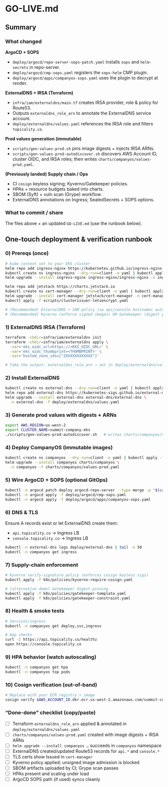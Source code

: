 # GO-LIVE.md

## Summary

### What changed

**ArgoCD + SOPS**

- `deploy/argocd/repo-server-sops-patch.yaml` installs `sops` and `helm-secrets` in repo-server.
- `deploy/argocd/cmp-sops.yaml` registers the `sops-helm` CMP plugin.
- `deploy/argocd/apps/companyos-sops.yaml` uses the plugin to decrypt at render.

**ExternalDNS + IRSA (Terraform)**

- `infra/iam/externaldns/main.tf` creates IRSA provider, role & policy for Route53.
- Outputs `externaldns_role_arn` to annotate the ExternalDNS service account.
- `deploy/externaldns/values.yaml` references the IRSA role and filters `topicality.co`.

**Prod values generation (immutable)**

- `scripts/gen-values-prod.sh` pins image digests + injects IRSA ARNs.
- `scripts/gen-values-prod-autodiscover.sh` discovers AWS Account ID, cluster OIDC, and IRSA roles; then writes `charts/companyos/values-prod.yaml`.

**(Previously landed) Supply chain / Ops**

- CI `cosign` keyless signing; Kyverno/Gatekeeper policies.
- HPAs + resource budgets baked into charts.
- SBOM (Syft) + vuln scan (Grype) workflow.
- ExternalDNS annotations on Ingress; SealedSecrets + SOPS options.

### What to commit / share

The files above + an updated `GO-LIVE.md` (use the runbook below).

## One-touch deployment & verification runbook

### 0) Prereqs (once)

```bash
# kube context set to your EKS cluster
helm repo add ingress-nginx https://kubernetes.github.io/ingress-nginx
kubectl create ns ingress-nginx --dry-run=client -o yaml | kubectl apply -f -
helm upgrade --install ingress-nginx ingress-nginx/ingress-nginx -n ingress-nginx

helm repo add jetstack https://charts.jetstack.io
kubectl create ns cert-manager --dry-run=client -o yaml | kubectl apply -f -
helm upgrade --install cert-manager jetstack/cert-manager -n cert-manager --set installCRDs=true
kubectl apply -f scripts/clusterissuer-letsencrypt.yaml

# (Recommended) ExternalDNS + IAM policy (so api/console hostnames auto-provision)
# (Recommended) Kyverno (enforce signed images) OR Gatekeeper (digest pinning demo)
```

### 1) ExternalDNS IRSA (Terraform)

```bash
terraform -chdir=infra/iam/externaldns init
terraform -chdir=infra/iam/externaldns apply \
  -var='eks_oidc_url=https://<EKS_OIDC_URL>' \
  -var='eks_oidc_thumbprint=<THUMBPRINT>' \
  -var='hosted_zone_ids=["ZXXXXXXXXXXXX"]'

# Take the output: externaldns_role_arn → set in deploy/externaldns/values.yaml
```

### 2) Install ExternalDNS

```bash
kubectl create ns external-dns --dry-run=client -o yaml | kubectl apply -f -
helm repo add external-dns https://kubernetes-sigs.github.io/external-dns/
helm upgrade --install external-dns external-dns/external-dns \
  -n external-dns -f deploy/externaldns/values.yaml
```

### 3) Generate prod values with digests + ARNs

```bash
export AWS_REGION=us-west-2
export CLUSTER_NAME=summit-company-eks
./scripts/gen-values-prod-autodiscover.sh   # writes charts/companyos/values-prod.yaml
```

### 4) Deploy CompanyOS (immutable images)

```bash
kubectl create ns companyos --dry-run=client -o yaml | kubectl apply -f -
helm upgrade --install companyos charts/companyos \
  -n companyos -f charts/companyos/values-prod.yaml
```

### 5) Wire ArgoCD + SOPS (optional GitOps)

```bash
kubectl -n argocd patch deploy argocd-repo-server --type merge -p "$(cat deploy/argocd/repo-server-sops-patch.yaml)"
kubectl -n argocd apply -f deploy/argocd/cmp-sops.yaml
kubectl -n argocd apply -f deploy/argocd/apps/companyos-sops.yaml
```

### 6) DNS & TLS

Ensure A records exist or let ExternalDNS create them:

- `api.topicality.co` → Ingress LB
- `console.topicality.co` → Ingress LB

```bash
kubectl -n external-dns logs deploy/external-dns | tail -n 50
kubectl -n companyos get ingress
```

### 7) Supply-chain enforcement

```bash
# Kyverno verify-signature policy (enforces cosign keyless sigs)
kubectl apply -f k8s/policies/kyverno-require-cosign.yaml

# (alternative demo) Gatekeeper digest-pinning
kubectl apply -f k8s/policies/gatekeeper-template.yaml
kubectl apply -f k8s/policies/gatekeeper-constraint.yaml
```

### 8) Health & smoke tests

```bash
# Services/ingress
kubectl -n companyos get deploy,svc,ingress

# App checks
curl -I https://api.topicality.co/healthz
open https://console.topicality.co
```

### 9) HPA behavior (watch autoscaling)

```bash
kubectl -n companyos get hpa
kubectl -n companyos top pods
```

### 10) Cosign verification (out-of-band)

```bash
# Replace with your ECR registry + image
cosign verify $AWS_ACCOUNT_ID.dkr.ecr.us-west-2.amazonaws.com/summit-company/core-intelgraph-api:latest
```

### “Done-done” checklist (copy/paste)

- [ ] Terraform `externaldns_role_arn` applied & annotated in `deploy/externaldns/values.yaml`
- [ ] `charts/companyos/values-prod.yaml` created with image digests + IRSA ARNs
- [ ] `helm upgrade --install companyos …` succeeds in `companyos` namespace
- [ ] ExternalDNS created/updated Route53 records for `api.*` and `console.*`
- [ ] TLS certs show Issued in `cert-manager`
- [ ] Kyverno policy applied; unsigned image admission is blocked
- [ ] SBOM artifacts uploaded by CI; Grype scan passes
- [ ] HPAs present and scaling under load
- [ ] ArgoCD SOPS path (if used) syncs cleanly
